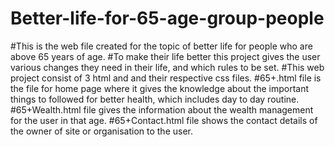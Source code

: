 # Better-life-for-65-age-group-people
#This is the web file created for the topic of better life for people who are above 65 years of age.
#To make their life better this project gives the user various changes they need in their life, and which rules to be set.
#This web project consist of 3 html and and their respective css files.
#65+.html file is the file for home page where it gives the knowledge about the important things to followed for better health, which includes day to day routine.
#65+Wealth.html file gives  the information about the wealth management for the user in that age.
#65+Contact.html  file shows the contact details of the owner of site or organisation to the user.


